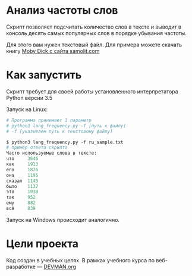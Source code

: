 # Анализ частоты слов

Скрипт позволяет подсчитать количество слов в тексте и выводит в консоль десять самых популярных слов в порядке убывания частоты. 

Для этого вам нужен текстовый файл. Для примера можете скачать книгу [Moby Dick с сайта samolit.com](http://samolit.com/downloads/download.php?book_id=4862&format=txt)

# Как запустить

Скрипт требует для своей работы установленного интерпретатора Python версии 3.5

Запуск на Linux:

```python
# Программа принимает 1 параметр
# python3 lang_frequency.py -f [путь к файлу]
# -f [указываем путь к текстовому файлу]

$ python3 lang_frequency.py -f ru_sample.txt
# пример ответа скрипта
Часто используемые слова в тексте:
что     3646
как     1913
его     1876
она     1195
сказал  1145
было    1137
это     1030
так     952
ему     882
всё     839

```

Запуск на Windows происходит аналогично.

# Цели проекта

Код создан в учебных целях. В рамках учебного курса по веб-разработке ― [DEVMAN.org](https://devman.org)
